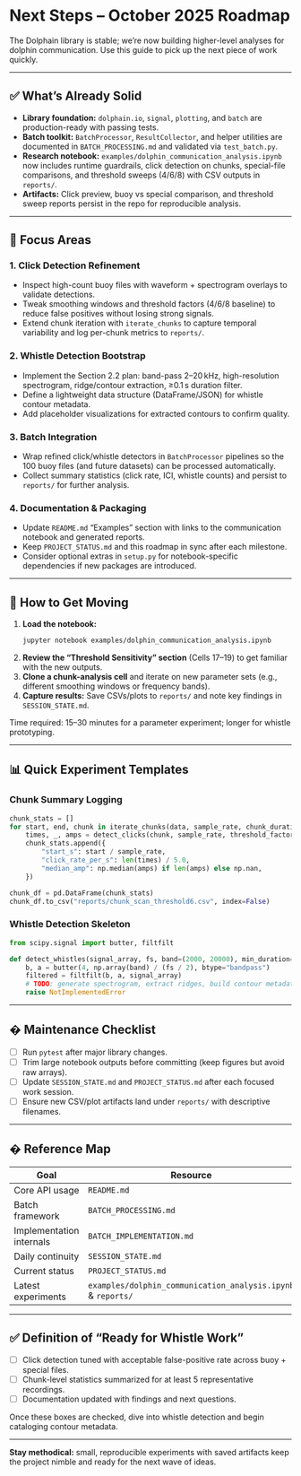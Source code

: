 # Next Steps – October 2025 Roadmap

The Dolphain library is stable; we’re now building higher-level analyses for dolphin communication. Use this guide to pick up the next piece of work quickly.

---

## ✅ What’s Already Solid

- **Library foundation:** `dolphain.io`, `signal`, `plotting`, and `batch` are production-ready with passing tests.
- **Batch toolkit:** `BatchProcessor`, `ResultCollector`, and helper utilities are documented in `BATCH_PROCESSING.md` and validated via `test_batch.py`.
- **Research notebook:** `examples/dolphin_communication_analysis.ipynb` now includes runtime guardrails, click detection on chunks, special-file comparisons, and threshold sweeps (4/6/8) with CSV outputs in `reports/`.
- **Artifacts:** Click preview, buoy vs special comparison, and threshold sweep reports persist in the repo for reproducible analysis.

---

## 🎯 Focus Areas

### 1. Click Detection Refinement

- Inspect high-count buoy files with waveform + spectrogram overlays to validate detections.
- Tweak smoothing windows and threshold factors (4/6/8 baseline) to reduce false positives without losing strong signals.
- Extend chunk iteration with `iterate_chunks` to capture temporal variability and log per-chunk metrics to `reports/`.

### 2. Whistle Detection Bootstrap

- Implement the Section 2.2 plan: band-pass 2–20 kHz, high-resolution spectrogram, ridge/contour extraction, ≥0.1 s duration filter.
- Define a lightweight data structure (DataFrame/JSON) for whistle contour metadata.
- Add placeholder visualizations for extracted contours to confirm quality.

### 3. Batch Integration

- Wrap refined click/whistle detectors in `BatchProcessor` pipelines so the 100 buoy files (and future datasets) can be processed automatically.
- Collect summary statistics (click rate, ICI, whistle counts) and persist to `reports/` for further analysis.

### 4. Documentation & Packaging

- Update `README.md` “Examples” section with links to the communication notebook and generated reports.
- Keep `PROJECT_STATUS.md` and this roadmap in sync after each milestone.
- Consider optional extras in `setup.py` for notebook-specific dependencies if new packages are introduced.

---

## 🚀 How to Get Moving

1. **Load the notebook:**
   ```bash
   jupyter notebook examples/dolphin_communication_analysis.ipynb
   ```
2. **Review the “Threshold Sensitivity” section** (Cells 17–19) to get familiar with the new outputs.
3. **Clone a chunk-analysis cell** and iterate on new parameter sets (e.g., different smoothing windows or frequency bands).
4. **Capture results:** Save CSVs/plots to `reports/` and note key findings in `SESSION_STATE.md`.

Time required: 15–30 minutes for a parameter experiment; longer for whistle prototyping.

---

## 📊 Quick Experiment Templates

### Chunk Summary Logging

```python
chunk_stats = []
for start, end, chunk in iterate_chunks(data, sample_rate, chunk_duration=5.0):
    times, _, amps = detect_clicks(chunk, sample_rate, threshold_factor=6.0)
    chunk_stats.append({
        "start_s": start / sample_rate,
        "click_rate_per_s": len(times) / 5.0,
        "median_amp": np.median(amps) if len(amps) else np.nan,
    })

chunk_df = pd.DataFrame(chunk_stats)
chunk_df.to_csv("reports/chunk_scan_threshold6.csv", index=False)
```

### Whistle Detection Skeleton

```python
from scipy.signal import butter, filtfilt

def detect_whistles(signal_array, fs, band=(2000, 20000), min_duration=0.1):
    b, a = butter(4, np.array(band) / (fs / 2), btype="bandpass")
    filtered = filtfilt(b, a, signal_array)
    # TODO: generate spectrogram, extract ridges, build contour metadata
    raise NotImplementedError
```

---

## � Maintenance Checklist

- [ ] Run `pytest` after major library changes.
- [ ] Trim large notebook outputs before committing (keep figures but avoid raw arrays).
- [ ] Update `SESSION_STATE.md` and `PROJECT_STATUS.md` after each focused work session.
- [ ] Ensure new CSV/plot artifacts land under `reports/` with descriptive filenames.

---

## � Reference Map

| Goal                     | Resource                                                     |
| ------------------------ | ------------------------------------------------------------ |
| Core API usage           | `README.md`                                                  |
| Batch framework          | `BATCH_PROCESSING.md`                                        |
| Implementation internals | `BATCH_IMPLEMENTATION.md`                                    |
| Daily continuity         | `SESSION_STATE.md`                                           |
| Current status           | `PROJECT_STATUS.md`                                          |
| Latest experiments       | `examples/dolphin_communication_analysis.ipynb` & `reports/` |

---

## ✅ Definition of “Ready for Whistle Work”

- [ ] Click detection tuned with acceptable false-positive rate across buoy + special files.
- [ ] Chunk-level statistics summarized for at least 5 representative recordings.
- [ ] Documentation updated with findings and next questions.

Once these boxes are checked, dive into whistle detection and begin cataloging contour metadata.

---

**Stay methodical:** small, reproducible experiments with saved artifacts keep the project nimble and ready for the next wave of ideas.

